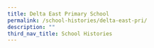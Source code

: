```yaml
---
title: Delta East Primary School
permalink: /school-histories/delta-east-pri/
description: ""
third_nav_title: School Histories
---
```

